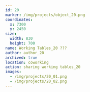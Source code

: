 ```yaml
---
id: 20
marker: /img/projects/object_20.png
coordinates:
  x: 7300
  y: 2450
size:
  width: 830
  height: 700
name: Working Tables_20 ???
author: author_20
archived: true
location: coworking
action: sharing working tables_20
images:
  - /img/projects/20_01.png
  - /img/projects/20_02.png
---
```

